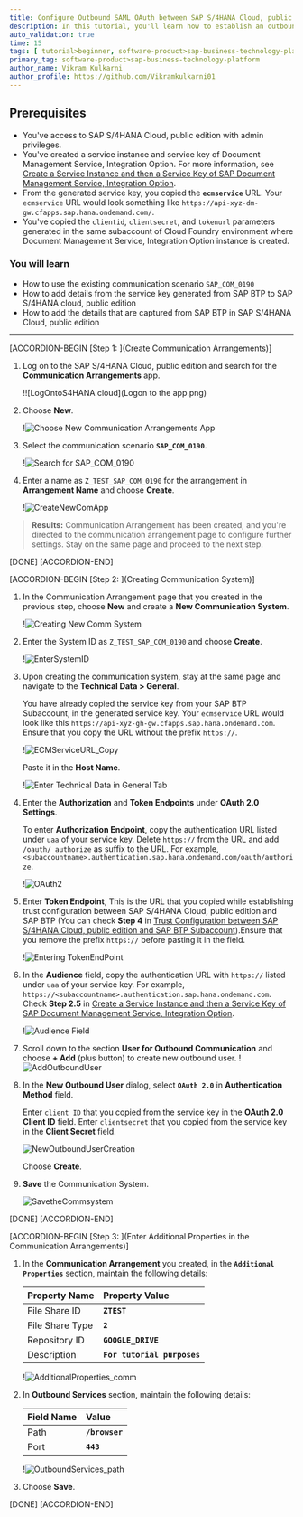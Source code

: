 ```yaml
---
title: Configure Outbound SAML OAuth between SAP S/4HANA Cloud, public edition and SAP BTP
description: In this tutorial, you'll learn how to establish an outbound SAML OAuth configuration from SAP S/4HANA Cloud, public edition to SAP BTP.
auto_validation: true
time: 15
tags: [ tutorial>beginner, software-product>sap-business-technology-platform, software-product>sap-s-4hana]
primary_tag: software-product>sap-business-technology-platform
author_name: Vikram Kulkarni
author_profile: https://github.com/Vikramkulkarni01
---
```


## Prerequisites
 - You've access to SAP S/4HANA Cloud, public edition with admin privileges.
 - You've created a service instance and service key of Document Management Service, Integration Option. For more information, see [Create a Service Instance and then a Service Key of SAP Document Management Service, Integration Option](btp-sdm-gwi-create-serviceinstance).
 - From the generated service key, you copied the **`ecmservice`** URL. Your `ecmservice` URL would look something like `https://api-xyz-dm-gw.cfapps.sap.hana.ondemand.com/`.
 - You've copied the `clientid`, `clientsecret`, and `tokenurl` parameters generated in the same subaccount of Cloud Foundry environment where Document Management Service, Integration Option instance is created.


### You will learn
 - How to use the existing communication scenario `SAP_COM_0190`
 - How to add details from the service key generated from SAP BTP to SAP S/4HANA cloud, public edition
 - How to add the details that are captured from SAP BTP in SAP S/4HANA Cloud, public edition
---

[ACCORDION-BEGIN [Step 1: ](Create Communication Arrangements)]

1. Log on to the SAP S/4HANA Cloud, public edition and search for the **Communication Arrangements** app.

    !![LogOntoS4HANA cloud](Logon to the app.png)

2. Choose **New**.

    !![Choose New Communication Arrangements App](ChooseNewComArrApp.png)

3. Select the communication scenario **`SAP_COM_0190`**.

    !![Search for SAP_COM_0190](SAP_Com_0190.png)

4. Enter a name as `Z_TEST_SAP_COM_0190` for the arrangement in **Arrangement   Name** and choose **Create**.

    !![CreateNewComApp](NewCommApp_Create.png)

>**Results:** Communication Arrangement has been created, and you're directed to the communication arrangement page to configure further settings.
  Stay on the same page and proceed to the next step.

[DONE]
[ACCORDION-END]

[ACCORDION-BEGIN [Step 2: ](Creating Communication System)]

1. In the Communication Arrangement page that you created in the previous step, choose **New** and create a **New Communication System**.

      !![Creating New Comm System](CreateNewCommunicationSystem.png)

2. Enter the System ID as `Z_TEST_SAP_COM_0190` and choose **Create**.

      !![EnterSystemID](EnterSystemID.png)

3. Upon creating the communication system, stay at the same page and navigate to the **Technical Data > General**.

    You have already copied the service key from your SAP BTP Subaccount, in the generated service key. Your `ecmservice` URL would look like this `https://api-xyz-gh-gw.cfapps.sap.hana.ondemand.com`. Ensure that you copy the URL without the prefix `https://`.

      !![ECMServiceURL_Copy](ECMServiceURL_Copy.png)

    Paste it in the **Host Name**.

      !![Enter Technical Data in General Tab ](TechnicalData_General.png)

4. Enter the **Authorization** and **Token Endpoints** under **OAuth 2.0 Settings**.

    To enter **Authorization Endpoint**, copy the authentication URL listed under `uaa` of your service key. Delete `https://` from the URL and add `/oauth/ authorize` as suffix to the URL. For example, `<subaccountname>.authentication.sap.hana.ondemand.com/oauth/authorize`.

      !![OAuth2](OAuth2.0Settings.png)

5. Enter **Token Endpoint**, This is the URL that you copied while establishing trust configuration between SAP S/4HANA Cloud, public edition and SAP BTP (You can check **Step 4** in [Trust Configuration between SAP S/4HANA Cloud, public edition and SAP BTP Subaccount](btp-sdm-gwi-s4hanacloud-export)).Ensure that you remove the prefix `https://` before pasting it in the field.

    !![Entering TokenEndPoint](TokenEndPoint.png)

6. In the **Audience** field, copy the authentication URL with `https://` listed under `uaa` of your service key. For example, `https://<subaccountname>.authentication.sap.hana.ondemand.com`. Check **Step 2.5** in [Create a Service Instance and then a Service Key of SAP Document Management Service, Integration Option](btp-sdm-gwi-create-serviceinstance).

    !![Audience Field](Audience.png)

7. Scroll down to the section **User for Outbound Communication** and choose **+ Add** (plus button) to create new outbound user.
    !![AddOutboundUser](AddOutboundUser.png)

8. In the **New Outbound User** dialog, select **`OAuth 2.0`** in **Authentication Method** field.

    Enter `client ID` that you copied from the service key in the **OAuth 2.0 Client ID** field. Enter `clientsecret` that you copied from the service key in the **Client Secret** field.

    ![NewOutboundUserCreation](NewOutboundUserCreation.png)

    Choose **Create**.

9. **Save** the Communication System.

    ![SavetheCommsystem](SavetheCommsystem.png)


[DONE]
[ACCORDION-END]


[ACCORDION-BEGIN [Step 3: ](Enter Additional Properties in the Communication Arrangements)]

1. In the **Communication Arrangement** you created, in the **`Additional     Properties`** section, maintain the following details:

    | Property Name | Property Value
    | :------------- | :-------------
    | File Share ID | **`ZTEST`**
    | File Share Type | **`2`**
    | Repository ID | **`GOOGLE_DRIVE`**
    | Description | **`For tutorial purposes`**

    !![AdditionalProperties_comm](AdditionalProperties_comm.png)

2. In **Outbound Services** section, maintain the following details:

    | Field Name | Value
    | :------------- | :-------------
    | Path | **`/browser`**
    | Port | **`443`**

    !![OutboundServices_path](OutboundServices_path.png)

3. Choose **Save**.

[DONE]
[ACCORDION-END]
